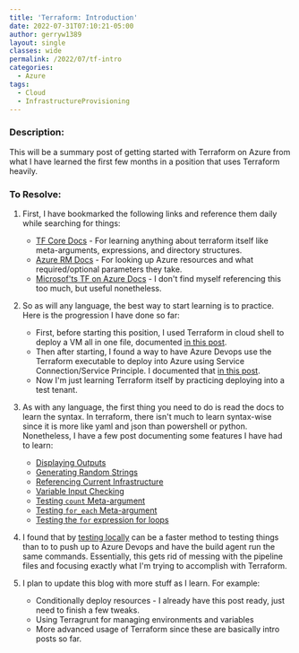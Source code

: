 ```yaml
---
title: 'Terraform: Introduction'
date: 2022-07-31T07:10:21-05:00
author: gerryw1389
layout: single
classes: wide
permalink: /2022/07/tf-intro
categories:
  - Azure
tags:
  - Cloud
  - InfrastructureProvisioning
---
```

<!--more-->

### Description:

This will be a summary post of getting started with Terraform on Azure from what I have learned the first few months in a position that uses Terraform heavily.

### To Resolve:

1. First, I have bookmarked the following links and reference them daily while searching for things:

   - [TF Core Docs](https://www.terraform.io/language) - For learning anything about terraform itself like meta-arguments, expressions, and directory structures.
   - [Azure RM Docs](https://registry.terraform.io/providers/hashicorp/azurerm/latest/docs/resources/resource_group) - For looking up Azure resources and what required/optional parameters they take.
   - [Microsof'ts TF on Azure Docs](https://docs.microsoft.com/en-us/azure/developer/terraform/) - I don't find myself referencing this too much, but useful nonetheless.

1. So as will any language, the best way to start learning is to practice. Here is the progression I have done so far:

   - First, before starting this position, I used Terraform in cloud shell to deploy a VM all in one file, documented [in this post](https://automationadmin.com/2021/10/terra-deploy-vm).
   - Then after starting, I found a way to have Azure Devops use the Terraform executable to deploy into Azure using Service Connection/Service Principle. I documented that [in this post](https://automationadmin.com/2022/05/setup-azdo-terraform/).
   - Now I'm just learning Terraform itself by practicing deploying into a test tenant.

1. As with any language, the first thing you need to do is read the docs to learn the syntax. In terraform, there isn't much to learn syntax-wise since it is more like yaml and json than powershell or python. Nonetheless, I have a few post documenting some features I have had to learn:

   - [Displaying Outputs](https://automationadmin.com/2022/05/tf-display-outputs/)
   - [Generating Random Strings](https://automationadmin.com/2022/07/tf-generating-random-strings)
   - [Referencing Current Infrastructure](https://automationadmin.com/2022/07/tf-reference-current)
   - [Variable Input Checking](https://automationadmin.com/2022/07/tf-variable-input-checking)
   - [Testing `count` Meta-argument](https://automationadmin.com/2022/07/tf-count)
   - [Testing `for_each` Meta-argument](https://automationadmin.com/2022/07/tf-for-each)
   - [Testing the `for` expression for loops](https://automationadmin.com/2022/07/tf-for-loop)

1. I found that by [testing locally](https://automationadmin.com/2022/07/tf-testing-locally) can be a faster method to testing things than to to push up to Azure Devops and have the build agent run the same commands. Essentially, this gets rid of messing with the pipeline files and focusing exactly what I'm trying to accomplish with Terraform.

1. I plan to update this blog with more stuff as I learn. For example:

   - Conditionally deploy resources - I already have this post ready, just need to finish a few tweaks.
   - Using Terragrunt for managing environments and variables
   - More advanced usage of Terraform since these are basically intro posts so far.

